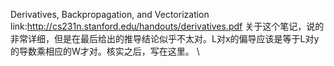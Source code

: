Derivatives, Backpropagation, and Vectorization
link:http://cs231n.stanford.edu/handouts/derivatives.pdf
关于这个笔记，说的非常详细，但是在最后给出的推导结论似乎不太对。L对x的偏导应该是等于L对y的导数乘相应的W才对。核实之后，写在这里。
\
